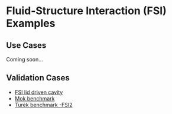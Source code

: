 # Fluid-Structure Interaction (FSI) Examples

## Use Cases
Coming soon...

## Validation Cases
- [FSI lid driven cavity](https://github.com/KratosMultiphysics/Examples/blob/master/fluid_structure_interaction/validation/fsi_lid_driven_cavity/README.md)
- [Mok benchmark](https://github.com/KratosMultiphysics/Examples/blob/master/fluid_structure_interaction/validation/fsi_mok/README.md)
- [Turek benchmark -FSI2](https://github.com/KratosMultiphysics/Examples/blob/master/fluid_structure_interaction/validation/fsi_turek_FSI2/README.md)
